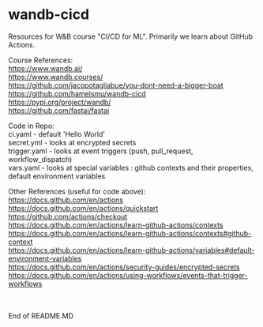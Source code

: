 # wandb-cicd

Resources for W&B course "CI/CD for ML". Primarily we learn about GitHub Actions.

Course References:<br>
https://www.wandb.ai/<br>
https://www.wandb.courses/<br>
https://github.com/jacopotagliabue/you-dont-need-a-bigger-boat<br>
https://github.com/hamelsmu/wandb-cicd<br>
https://pypi.org/project/wandb/<br>
https://github.com/fastai/fastai<br>

Code in Repo:<br>
ci.yaml      - default 'Hello World'<br>
secret.yml   - looks at encrypted secrets<br>
trigger.yaml - looks at event triggers (push, pull_request, workflow_dispatch)<br>
vars.yaml    - looks at special variables : github contexts and their properties, default environment variables<br>

Other References (useful for code above):<br>
https://docs.github.com/en/actions<br>
https://docs.github.com/en/actions/quickstart<br>
https://github.com/actions/checkout<br>
https://docs.github.com/en/actions/learn-github-actions/contexts<br>
https://docs.github.com/en/actions/learn-github-actions/contexts#github-context<br>
https://docs.github.com/en/actions/learn-github-actions/variables#default-environment-variables<br>
https://docs.github.com/en/actions/security-guides/encrypted-secrets<br>
https://docs.github.com/en/actions/using-workflows/events-that-trigger-workflows<br>


<br>
<br>
End of README.MD
